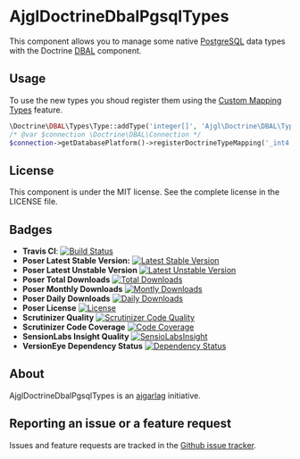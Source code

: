 AjglDoctrineDbalPgsqlTypes
==========================

This component allows you to manage some native [PostgreSQL](http://www.postgresql.org)
data types with the Doctrine [DBAL](http://www.doctrine-project.org/projects/dbal.html) component.


Usage
-----

To use the new types you shoud register them using the [Custom Mapping Types](https://doctrine-dbal.readthedocs.org/en/latest/reference/types.html#custom-mapping-types) feature.
```php
\Doctrine\DBAL\Types\Type::addType('integer[]', 'Ajgl\Doctrine\DBAL\Types\IntegerArrayType');
/* @var $connection \Doctrine\DBAL\Connection */
$connection->getDatabasePlatform()->registerDoctrineTypeMapping('_int4', 'integer[]');
```


License
-------

This component is under the MIT license. See the complete license in the LICENSE file.


Badges
------

* **Travis CI**: [![Build Status](https://travis-ci.org/ajgarlag/AjglDoctrineDbalPgsqlTypes.png?branch=master)](https://travis-ci.org/ajgarlag/AjglDoctrineDbalPgsqlTypes)
* **Poser Latest Stable Version:** [![Latest Stable Version](https://poser.pugx.org/ajgl/doctrine-dbal-pgsql-types/v/stable.png)](https://packagist.org/packages/ajgl/doctrine-dbal-pgsql-types)
* **Poser Latest Unstable Version** [![Latest Unstable Version](https://poser.pugx.org/ajgl/doctrine-dbal-pgsql-types/v/unstable.png)](https://packagist.org/packages/ajgl/doctrine-dbal-pgsql-types)
* **Poser Total Downloads** [![Total Downloads](https://poser.pugx.org/ajgl/doctrine-dbal-pgsql-types/downloads.png)](https://packagist.org/packages/ajgl/doctrine-dbal-pgsql-types)
* **Poser Monthly Downloads** [![Montly Downloads](https://poser.pugx.org/ajgl/doctrine-dbal-pgsql-types/d/monthly.png)](https://packagist.org/packages/ajgl/doctrine-dbal-pgsql-types)
* **Poser Daily Downloads** [![Daily Downloads](https://poser.pugx.org/ajgl/doctrine-dbal-pgsql-types/d/daily.png)](https://packagist.org/packages/ajgl/doctrine-dbal-pgsql-types)
* **Poser License** [![License](https://poser.pugx.org/ajgl/csv/license.png)](https://packagist.org/packages/ajgl/doctrine-dbal-pgsql-types)
* **Scrutinizer Quality** [![Scrutinizer Code Quality](https://scrutinizer-ci.com/g/ajgarlag/AjglDoctrineDbalPgsqlTypes/badges/quality-score.png?s=c478fd01c94da920088dbfb9bb76a1798796b746)](https://scrutinizer-ci.com/g/ajgarlag/AjglDoctrineDbalPgsqlTypes/)
* **Scrutinizer Code Coverage** [![Code Coverage](https://scrutinizer-ci.com/g/ajgarlag/AjglDoctrineDbalPgsqlTypes/badges/coverage.png?s=aa6f47bd47d03ff979d50428201309656703ec56)](https://scrutinizer-ci.com/g/ajgarlag/AjglDoctrineDbalPgsqlTypes/)
* **SensionLabs Insight Quality** [![SensioLabsInsight](https://insight.sensiolabs.com/projects/4394a7cb-4066-4329-80fe-b74ed571c411/mini.png)](https://insight.sensiolabs.com/projects/4394a7cb-4066-4329-80fe-b74ed571c411)
* **VersionEye Dependency Status** [![Dependency Status](https://www.versioneye.com/php/ajgl:doctrine-dbal-pgsql-types/dev-master/badge.png)](https://www.versioneye.com/php/ajgl:doctrine-dbal-pgsql-types/dev-master)


About
-----

AjglDoctrineDbalPgsqlTypes is an [ajgarlag](http://aj.garcialagar.es) initiative.


Reporting an issue or a feature request
---------------------------------------

Issues and feature requests are tracked in the [Github issue tracker](https://github.com/ajgarlag/AjglDoctrineDbalPgsqlTypes/issues).